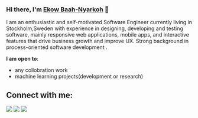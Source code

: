
### Hi there, I'm [Ekow Baah-Nyarkoh](https://ekowbaah.dev) 👋

I am an enthusiastic and self-motivated Software Engineer currently living in Stockholm,Sweden with experience in designing, developing and testing software, mainly responsive web applications, mobile apps, and interactive features that drive business growth and improve UX. Strong background in process-oriented software development .


 **I am open to**:
- any collobration work
- machine learning projects(development or research)


## Connect with me:

<p align = "center">

[<img src ="https://img.shields.io/badge/website-%23.svg?&style=for-the-badge&logo=www&logoColor=white%22&color=black">](https://ekowbaah.dev)
[<img src="https://img.shields.io/badge/twitter-%231DA1F2.svg?&style=for-the-badge&logo=twitter&logoColor=white&color=black" />](https://twitter.com/ekowgyan_) 
[<img src="https://img.shields.io/badge/linkedin-%2312100E.svg?&style=for-the-badge&logo=linkedin&logoColor=white&color=black" />](https://www.linkedin.com/in/ekowbaah/)
</p>

